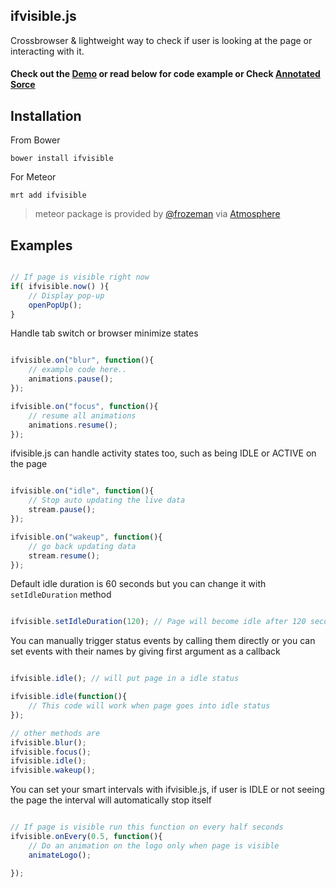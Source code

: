 ifvisible.js
------------

Crossbrowser & lightweight way to check if user is looking at the page or interacting with it.

#### Check out the [Demo](http://serkanyersen.github.com/ifvisible.js/demo.html) or read below for code example or Check [Annotated Sorce](http://serkanyersen.github.com/ifvisible.js/docs/ifvisible.html)


## Installation
From Bower
```
bower install ifvisible
```

For Meteor
```
mrt add ifvisible
```
> meteor package is provided by [@frozeman](https://github.com/frozeman/meteor-ifvisible.js) via [Atmosphere](https://atmosphere.meteor.com/package/ifvisible)

## Examples

```javascript

// If page is visible right now
if( ifvisible.now() ){
	// Display pop-up
	openPopUp();
}

```

Handle tab switch or browser minimize states

```javascript

ifvisible.on("blur", function(){
	// example code here..
	animations.pause();
});

ifvisible.on("focus", function(){
	// resume all animations
	animations.resume();
});

```

ifvisible.js can handle activity states too, such as being IDLE or ACTIVE on the page

```javascript

ifvisible.on("idle", function(){
	// Stop auto updating the live data
	stream.pause();
});

ifvisible.on("wakeup", function(){
	// go back updating data
	stream.resume();
});

```

Default idle duration is 60 seconds but you can change it with `setIdleDuration` method

```javascript

ifvisible.setIdleDuration(120); // Page will become idle after 120 seconds

```

You can manually trigger status events by calling them directly or you can set events with their names by giving first argument as a callback

```javascript

ifvisible.idle(); // will put page in a idle status

ifvisible.idle(function(){
	// This code will work when page goes into idle status
});

// other methods are
ifvisible.blur();
ifvisible.focus();
ifvisible.idle();
ifvisible.wakeup();

```

You can set your smart intervals with ifvisible.js, if user is IDLE or not seeing the page the interval will automatically stop itself

```javascript

// If page is visible run this function on every half seconds
ifvisible.onEvery(0.5, function(){
    // Do an animation on the logo only when page is visible
	animateLogo();

});

```
